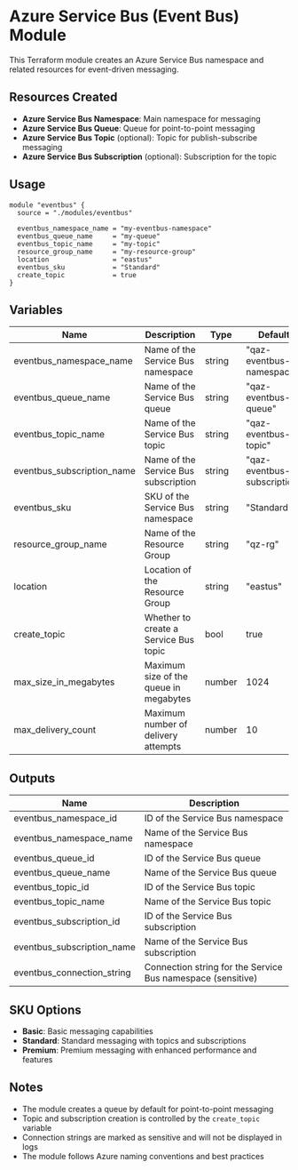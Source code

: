 # Azure Service Bus (Event Bus) Module

This Terraform module creates an Azure Service Bus namespace and related resources for event-driven messaging.

## Resources Created

- **Azure Service Bus Namespace**: Main namespace for messaging
- **Azure Service Bus Queue**: Queue for point-to-point messaging
- **Azure Service Bus Topic** (optional): Topic for publish-subscribe messaging
- **Azure Service Bus Subscription** (optional): Subscription for the topic

## Usage

```hcl
module "eventbus" {
  source = "./modules/eventbus"
  
  eventbus_namespace_name = "my-eventbus-namespace"
  eventbus_queue_name     = "my-queue"
  eventbus_topic_name     = "my-topic"
  resource_group_name     = "my-resource-group"
  location                = "eastus"
  eventbus_sku            = "Standard"
  create_topic            = true
}
```

## Variables

| Name | Description | Type | Default | Required |
|------|-------------|------|---------|----------|
| eventbus_namespace_name | Name of the Service Bus namespace | string | "qaz-eventbus-namespace" | no |
| eventbus_queue_name | Name of the Service Bus queue | string | "qaz-eventbus-queue" | no |
| eventbus_topic_name | Name of the Service Bus topic | string | "qaz-eventbus-topic" | no |
| eventbus_subscription_name | Name of the Service Bus subscription | string | "qaz-eventbus-subscription" | no |
| eventbus_sku | SKU of the Service Bus namespace | string | "Standard" | no |
| resource_group_name | Name of the Resource Group | string | "qz-rg" | no |
| location | Location of the Resource Group | string | "eastus" | no |
| create_topic | Whether to create a Service Bus topic | bool | true | no |
| max_size_in_megabytes | Maximum size of the queue in megabytes | number | 1024 | no |
| max_delivery_count | Maximum number of delivery attempts | number | 10 | no |

## Outputs

| Name | Description |
|------|-------------|
| eventbus_namespace_id | ID of the Service Bus namespace |
| eventbus_namespace_name | Name of the Service Bus namespace |
| eventbus_queue_id | ID of the Service Bus queue |
| eventbus_queue_name | Name of the Service Bus queue |
| eventbus_topic_id | ID of the Service Bus topic |
| eventbus_topic_name | Name of the Service Bus topic |
| eventbus_subscription_id | ID of the Service Bus subscription |
| eventbus_subscription_name | Name of the Service Bus subscription |
| eventbus_connection_string | Connection string for the Service Bus namespace (sensitive) |

## SKU Options

- **Basic**: Basic messaging capabilities
- **Standard**: Standard messaging with topics and subscriptions
- **Premium**: Premium messaging with enhanced performance and features

## Notes

- The module creates a queue by default for point-to-point messaging
- Topic and subscription creation is controlled by the `create_topic` variable
- Connection strings are marked as sensitive and will not be displayed in logs
- The module follows Azure naming conventions and best practices
